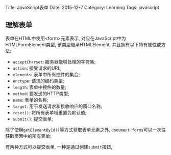 Title: JavaScript表单
Date: 2015-12-7
Category: Learning
Tags: javascript

## 理解表单

表单在HTML中使用&lt;form&gt;元素表示, 对应在JavaScript中为HTMLFormElement类型, 该类型继承HTMLElement, 并且拥有以下特有属性或方法:

* `acceptCharset`: 服务器能够处理的字符集;
* `action`: 接受请求的URL;
* `elements`: 表单中所有控件的集合;
* `enctype`: 请求的编码类型;
* `length`: 表单中控件的数量;
* `method`: 要发送的HTTP类型;
* `name`: 表单的名称;
* `target`: 用于发送请求和接收响应的窗口名称;
* `reset()`: 将所有表单域重置为默认值;
* `submit()`: 提交表单;

除了使用`getElementById()`等方式获取表单元素之外, `document.forms`可以一次性获取页面中的所有表单;

有两种方式可以提交表单, 一种是通过创建`submit`按钮,
